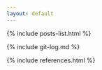 ```yaml
---
layout: default
---
```


{% include posts-list.html %}

{% include git-log.md %}

{% include references.html %}

